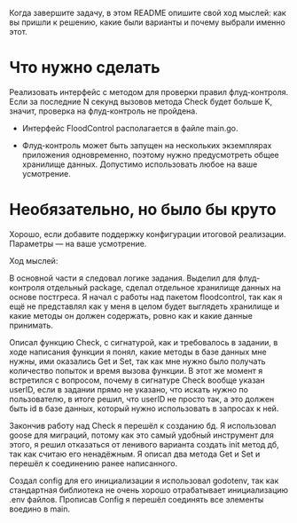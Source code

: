 Когда завершите задачу, в этом README опишите свой ход мыслей: как вы пришли к решению, какие были варианты и почему выбрали именно этот. 

# Что нужно сделать

Реализовать интерфейс с методом для проверки правил флуд-контроля. Если за последние N секунд вызовов метода Check будет больше K, значит, проверка на флуд-контроль не пройдена.

- Интерфейс FloodControl располагается в файле main.go.

- Флуд-контроль может быть запущен на нескольких экземплярах приложения одновременно, поэтому нужно предусмотреть общее хранилище данных. Допустимо использовать любое на ваше усмотрение. 

# Необязательно, но было бы круто

Хорошо, если добавите поддержку конфигурации итоговой реализации. Параметры — на ваше усмотрение.


Ход мыслей: 

В основной части я следовал логике задания. Выделил для флуд-контроля отдельный package, сделал отдельное хранилище данных на основе постгреса. Я начал с работы над пакетом floodcontrol, так как я ещё не представлял как у меня в целом будет выглядеть хранилище и какие методы он должен содержать, ровно как и какие данные принимать. 

Описал функцию Check, с сигнатурой, как и требовалось в задании, в ходе написания функции я понял, какие методы в базе данных мне нужны, ими оказались Get и Set, так как мне нужно было получать количество попыток и время вызова функции. В этот же момент я встретился с вопросом, почему в сигнатуре Check вообще указан userID, если в задании прямо не указано, что искать нужно по пользователю, в итоге решил, что userID не просто так, а это должен быть id в базе данных, который нужно использовать в запросах к ней.

Закончив работу над Check я перешёл к созданию бд. Я использовал goose для миграций, потому как это самый удобный инструмент для этого, я решил отказаться от ленивого варианта создать init метод дб, так как считаю его ненадёжным. Я описал два метода Get и Set и перешёл к соединению ранее написанного.

Создал config для его инициализации я использовал godotenv, так как стандартная библиотека не очень хорошо отрабатывает инициализацию .env файлов. Прописав Config я перешёл соединять все элементы воедино в main. 
